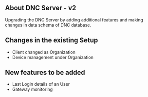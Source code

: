 ## About DNC Server - v2
Upgrading the DNC Server by adding additional features and making changes in data schema of DNC database. 

## Changes in the existing Setup
* Client changed as Organization
* Device management under Organization

## New features to be added
* Last Login details of an User
* Gateway monitoring
